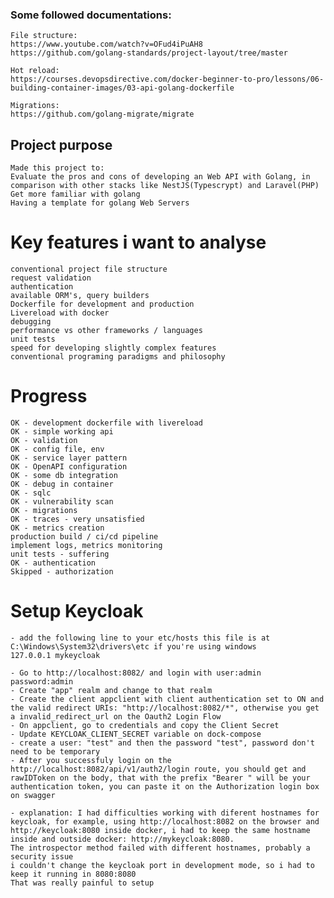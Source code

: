 ### Some followed documentations:
    File structure:
    https://www.youtube.com/watch?v=OFud4iPuAH8
    https://github.com/golang-standards/project-layout/tree/master

    Hot reload:
    https://courses.devopsdirective.com/docker-beginner-to-pro/lessons/06-building-container-images/03-api-golang-dockerfile

    Migrations:
    https://github.com/golang-migrate/migrate




## Project purpose
    Made this project to:
    Evaluate the pros and cons of developing an Web API with Golang, in comparison with other stacks like NestJS(Typescrypt) and Laravel(PHP)
    Get more familiar with golang
    Having a template for golang Web Servers



# Key features i want to analyse
    conventional project file structure
    request validation
    authentication
    available ORM's, query builders
    Dockerfile for development and production
    Livereload with docker
    debugging
    performance vs other frameworks / languages
    unit tests
    speed for developing slightly complex features
    conventional programing paradigms and philosophy


# Progress
    OK - development dockerfile with livereload
    OK - simple working api
    OK - validation
    OK - config file, env
    OK - service layer pattern
    OK - OpenAPI configuration
    OK - some db integration    
    OK - debug in container
    OK - sqlc
    OK - vulnerability scan
    OK - migrations
    OK - traces - very unsatisfied
    OK - metrics creation
    production build / ci/cd pipeline
    implement logs, metrics monitoring
    unit tests - suffering
    OK - authentication
    Skipped - authorization


# Setup Keycloak
    - add the following line to your etc/hosts this file is at C:\Windows\System32\drivers\etc if you're using windows
    127.0.0.1 mykeycloak

    - Go to http://localhost:8082/ and login with user:admin password:admin
    - Create "app" realm and change to that realm
    - Create the client appclient with client authentication set to ON and the valid redirect URIs: "http://localhost:8082/*", otherwise you get a invalid_redirect_url on the Oauth2 Login Flow
    - On appclient, go to credentials and copy the Client Secret
    - Update KEYCLOAK_CLIENT_SECRET variable on dock-compose
    - create a user: "test" and then the password "test", password don't need to be temporary
    - After you successfuly login on the http://localhost:8082/api/v1/auth2/login route, you should get and rawIDToken on the body, that with the prefix "Bearer " will be your authentication token, you can paste it on the Authorization login box on swagger

    - explanation: I had difficulties working with diferent hostnames for keycloak, for example, using http://localhost:8082 on the browser and http://keycloak:8080 inside docker, i had to keep the same hostname inside and outside docker: http://mykeycloak:8080.
    The introspector method failed with different hostnames, probably a security issue
    i couldn't change the keycloak port in development mode, so i had to keep it running in 8080:8080
    That was really painful to setup 